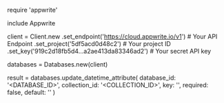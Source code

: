 require 'appwrite'

include Appwrite

client = Client.new
    .set_endpoint('https://cloud.appwrite.io/v1') # Your API Endpoint
    .set_project('5df5acd0d48c2') # Your project ID
    .set_key('919c2d18fb5d4...a2ae413da83346ad2') # Your secret API key

databases = Databases.new(client)

result = databases.update_datetime_attribute(
    database_id: '<DATABASE_ID>',
    collection_id: '<COLLECTION_ID>',
    key: '',
    required: false,
    default: ''
)
